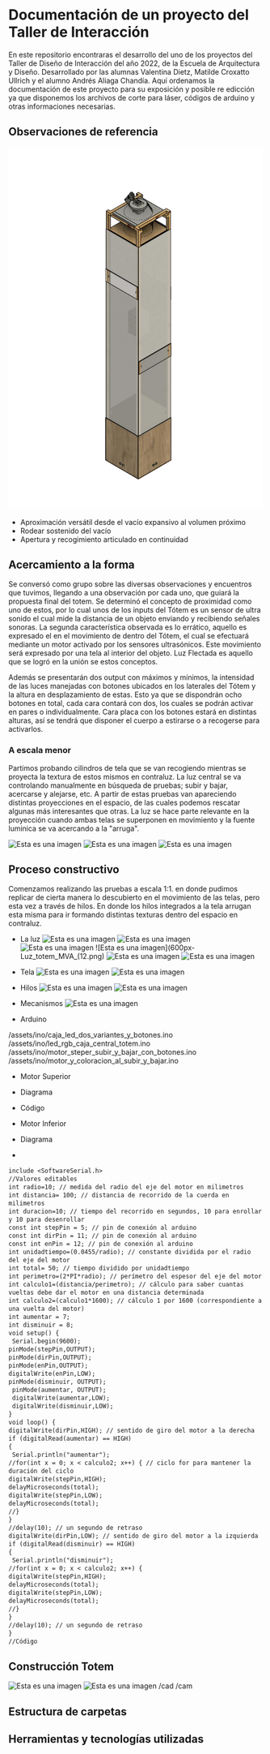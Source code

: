 # Documentación de un proyecto del Taller de Interacción

En este repositorio encontraras el desarrollo del uno de los proyectos del Taller de Diseño de Interacción del año 2022, de la Escuela de Arquitectura y Diseño. Desarrollado por las alumnas Valentina Dietz, Matilde Croxatto Ullrich y el alumno Andrés Aliaga Chandía. Aquí ordenamos la documentación de este proyecto para su exposición y posible re edicción ya que disponemos los archivos de corte para láser, códigos de arduino y otras informaciones necesarias.

## Observaciones de referencia

![Esta es una imagen](https://github.com/MatildeCU/Luminosidad-flectada-erraticamente-en-proximidad/blob/main/Ima/Totem%20M%C3%B3dulo%202%20Taller%20de%20Dise%C3%B1o%20de%20Interacci%C3%B3n%20Dibujo%20iso%20v1-01.jpg)

- Aproximación versátil desde el vacío expansivo al volumen próximo 
- Rodear sostenido del vacío 
- Apertura y recogimiento articulado en continuidad

## Acercamiento a la forma

Se conversó como grupo sobre las diversas observaciones y encuentros que tuvimos, llegando a una observación por cada uno, que guiará la propuesta final del totem. Se determinó el concepto de proximidad como uno de estos, por lo cual unos de los inputs del Tótem es un sensor de ultra sonido el cual mide la distancia de un objeto enviando y recibiendo señales sonoras. La segunda característica observada es lo errático, aquello es expresado el en el movimiento de dentro del Tótem, el cual se efectuará mediante un motor activado por los sensores ultrasónicos. Este movimiento será expresado por una tela al interior del objeto. Luz Flectada es aquello que se logró en la unión se estos conceptos.

Además se presentarán dos output con máximos y mínimos, la intensidad de las luces manejadas con botones ubicados en los laterales del Tótem y la altura en desplazamiento de estas. Esto ya que se dispondrán ocho botones en total, cada cara contará con dos, los cuales se podrán activar en pares o individualmente. Cara placa con los botones estará en distintas alturas, así se tendrá que disponer el cuerpo a estirarse o a recogerse para activarlos.

### A escala menor
Partimos probando cilindros de tela que se van recogiendo mientras se proyecta la textura de estos mismos en contraluz. La luz central se va controlando manualmente en búsqueda de pruebas; subir y bajar, acercarse y alejarse, etc. A partir de estas pruebas van apareciendo distintas proyecciones en el espacio, de las cuales podemos rescatar algunas más interesantes que otras. La luz se hace parte relevante en la proyección cuando ambas telas se superponen en movimiento y la fuente luminica se va acercando a la "arruga".

![Esta es una imagen](Construccion_escala_menor_totem_MVA_pruebas_constructivas_(2).jpg)
![Esta es una imagen]()
![Esta es una imagen]()

## Proceso constructivo

Comenzamos realizando las pruebas a escala 1:1. en donde pudimos replicar de cierta manera lo descubierto en el movimiento de las telas, pero esta vez a través de hilos. En donde los hilos integrados a la tela arrugan esta misma para ir formando distintas texturas dentro del espacio en contraluz.

- La luz
![Esta es una imagen](500px-Luz_flectada_MVA.png)
![Esta es una imagen](500px-Luz_flectada_mva_2.png)
![Esta es una imagen](600px-Luz_totem_MVA_(1).jpg)
![Esta es una imagen](600px-Luz_totem_MVA_(12.png)
![Esta es una imagen](600px-Luz_totem_MVA_(2).jpg)
![Esta es una imagen](600px-Luz_totem_MVA_(3).jpg)

- Tela
![Esta es una imagen](500px-Pruebas_tela_escala_real_mva_(2).png)
![Esta es una imagen](Hilos_tela_mva_2.png)

- Hilos
![Esta es una imagen](600px-Hilos_tela_mva.jpg)
![Esta es una imagen]()


- Mecanismos
![Esta es una imagen](600px-Mecanismo_tela_hilos_mva.jpg)

- Arduino

/assets/ino/caja_led_dos_variantes_y_botones.ino
/assets/ino/led_rgb_caja_central_totem.ino
/assets/ino/motor_steper_subir_y_bajar_con_botones.ino
/assets/ino/motor_y_coloracion_al_subir_y_bajar.ino

- Motor Superior

- Diagrama

- Código

- Motor Inferior

- Diagrama 
- 
```
include <SoftwareSerial.h>
//Valores editables
int radio=10; // medida del radio del eje del motor en milimetros
int distancia= 100; // distancia de recorrido de la cuerda en milimetros
int duracion=10; // tiempo del recorrido en segundos, 10 para enrollar y 10 para desenrollar
const int stepPin = 5; // pin de conexión al arduino
const int dirPin = 11; // pin de conexión al arduino
const int enPin = 12; // pin de conexión al arduino
int unidadtiempo=(0.0455/radio); // constante dividida por el radio del eje del motor
int total= 50; // tiempo dividido por unidadtiempo
int perimetro=(2*PI*radio); // perímetro del espesor del eje del motor
int calculo1=(distancia/perimetro); // cálculo para saber cuantas vueltas debe dar el motor en una distancia determinada
int calculo2=(calculo1*1600); // cálculo 1 por 1600 (correspondiente a una vuelta del motor)
int aumentar = 7;  
int disminuir = 8; 
void setup() {
 Serial.begin(9600);
pinMode(stepPin,OUTPUT);
pinMode(dirPin,OUTPUT);
pinMode(enPin,OUTPUT);
digitalWrite(enPin,LOW);
pinMode(disminuir, OUTPUT);
 pinMode(aumentar, OUTPUT);
 digitalWrite(aumentar,LOW);
 digitalWrite(disminuir,LOW);
}
void loop() {
digitalWrite(dirPin,HIGH); // sentido de giro del motor a la derecha
if (digitalRead(aumentar) == HIGH)
{
 Serial.println("aumentar");
//for(int x = 0; x < calculo2; x++) { // ciclo for para mantener la duración del ciclo
digitalWrite(stepPin,HIGH);
delayMicroseconds(total);
digitalWrite(stepPin,LOW);
delayMicroseconds(total);
//}
}
//delay(10); // un segundo de retraso
digitalWrite(dirPin,LOW); // sentido de giro del motor a la izquierda
if (digitalRead(disminuir) == HIGH)
{
 Serial.println("disminuir");
//for(int x = 0; x < calculo2; x++) {
digitalWrite(stepPin,HIGH);
delayMicroseconds(total);
digitalWrite(stepPin,LOW);
delayMicroseconds(total);
//}
}
//delay(10); // un segundo de retraso
}
//Código
```

## Construcción Totem

![Esta es una imagen](800px-Totem_escala_real_terminado.jpg)
![Esta es una imagen]()
/cad
/cam
## Estructura de carpetas
## Herramientas y tecnologías utilizadas

